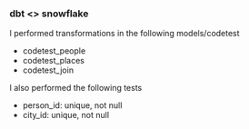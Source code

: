 ### dbt <> snowflake

I performed transformations in the following models/codetest

  - codetest_people
  - codetest_places
  - codetest_join
 
 
 I also performed the following tests
 
  - person_id: unique, not null
  - city_id: unique, not null
 

